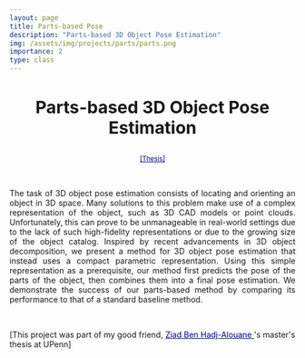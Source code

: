 ```yaml
---
layout: page
title: Parts-based Pose
description: "Parts-based 3D Object Pose Estimation"
img: /assets/img/projects/parts/parts.png
importance: 2
type: class
---
```



<h3 style="text-align: center;font-size:30px"> Parts-based 3D Object Pose Estimation </h3>
<p  align="center">
<a  style="color:darkblue;font-size:1.2vw" href="../../assets/pdf/PARTS_BASED_3D_OBJECT_POSE_ESTIMATION.pdf">[Thesis]</a>
</p>

<div class="row">
    <div class="col-sm mt-3 mt-md-0">
        <img class="img-fluid rounded z-depth-1" src="{{ '/assets/img/projects/parts/part_teaser.png' | relative_url }}" alt="" title="example image"/>
    </div>
</div>
<!-- <div class="caption">
    This image can also have a caption. It's like magic.
</div> -->
<br>
<p  align="justify">
    The task of 3D object pose estimation consists of locating and orienting an object in 3D space. Many solutions to this problem make use of a complex representation of the object, such as 3D CAD models or point clouds. Unfortunately, this can prove to be unmanageable in real-world settings due to the lack of such high-fidelity representations or due to the growing size of the object catalog. Inspired by recent advancements in 3D object decomposition, we present a method for 3D object pose estimation that instead uses a compact parametric representation. Using this simple representation as a prerequisite, our method first predicts the pose of the parts of the object, then combines them into a final pose estimation. We demonstrate the success of our parts-based method by comparing its performance to that of a standard baseline method.

</p>

<br>

[This project was part of my good friend, <a style="color:darkblue" href="https://www.linkedin.com/in/ziadbha/">Ziad Ben Hadj-Alouane
</a>'s master's thesis at UPenn]







